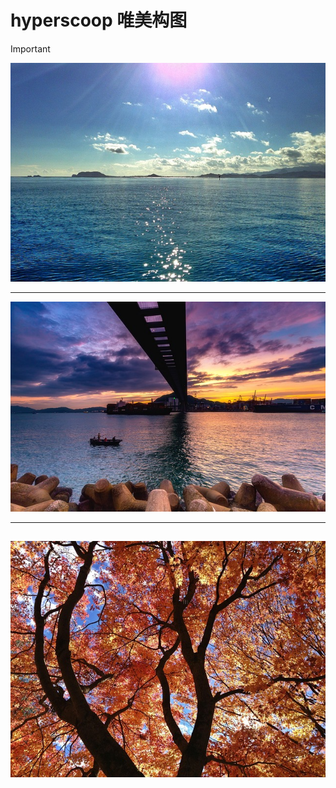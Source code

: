 # hyperscoop   唯美构图

> [!IMPORTANT]

![img ](./img/sea.jpg)

--- 

![img ](./img/sky2.jpg)

--- 

![img ](./img/sky3.jpg)
--- 

